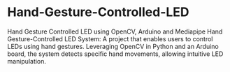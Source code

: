 # Hand-Gesture-Controlled-LED
Hand Gesture Controlled LED using OpenCV, Arduino and Mediapipe
Hand Gesture-Controlled LED System: A project that enables users to control LEDs using hand gestures. Leveraging OpenCV in Python and an Arduino board, the system detects specific hand movements, allowing intuitive LED manipulation. 
